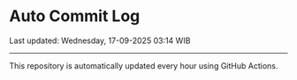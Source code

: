 # Auto Commit Log

Last updated: Wednesday, 17-09-2025 03:14 WIB

---

This repository is automatically updated every hour using GitHub Actions.
